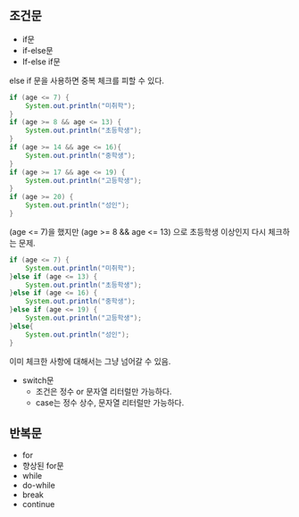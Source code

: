 ## 조건문

- if문
- if-else문
- If-else if문

else if 문을 사용하면 중복 체크를 피할 수 있다.

```java
if (age <= 7) {
    System.out.println("미취학");
}
if (age >= 8 && age <= 13) {
    System.out.println("초등학생");
}
if (age >= 14 && age <= 16){
    System.out.println("중학생");
}
if (age >= 17 && age <= 19) {
    System.out.println("고등학생");
}
if (age >= 20) {
    System.out.println("성인");
}
```

(age <= 7)을 했지만 (age >= 8 && age <= 13) 으로 초등학생 이상인지 다시 체크하는 문제.

```java
if (age <= 7) {
    System.out.println("미취학");
}else if (age <= 13) {
    System.out.println("초등학생");
}else if (age <= 16) {
    System.out.println("중학생");
}else if (age <= 19) {
    System.out.println("고등학생");
}else{
    System.out.println("성인");
}
```

이미 체크한 사항에 대해서는 그냥 넘어갈 수 있음.

- switch문
    - 조건은 정수 or 문자열 리터럴만 가능하다.
    - case는 정수 상수, 문자열 리터럴만 가능하다.

## 반복문

- for
- 향상된 for문
- while
- do-while
- break
- continue